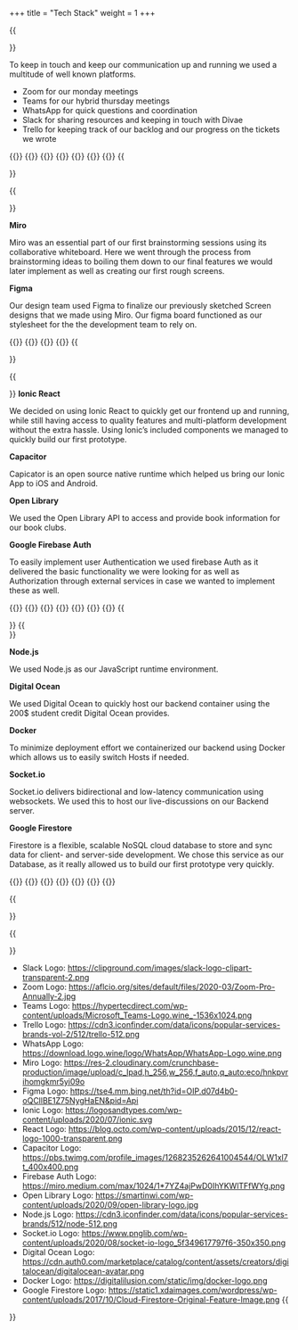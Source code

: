 +++
title = "Tech Stack"
weight = 1
+++

{{<section title="Organisation and Communication">}}

To keep in touch and keep our communication up and running we used a multitude of well known platforms.

- Zoom for our monday meetings
- Teams for our hybrid thursday meetings
- WhatsApp for quick questions and coordination
- Slack for sharing resources and keeping in touch with Divae
- Trello for keeping track of our backlog and our progress on the tickets we wrote

{{<gallery>}}
{{<team-member image="trello-logo.png" name="Trello">}}
{{<team-member image="microsoft-teams-logo.jpg" name="Microsoft Teams">}}
{{<team-member image="zoom-logo.jpg" name="Zoom">}}
{{<team-member image="slack-logo.png" name="Slack">}}
{{<team-member image="whatsapp-logo.png" name="WhatsApp">}}
{{</gallery>}}
{{</section>}}

{{<section title="Design">}}

**Miro**

Miro was an essential part of our first brainstorming sessions using its collaborative whiteboard. Here we went through the process from brainstorming ideas to boiling them down to our final features we would later implement as well as creating our first rough screens.

**Figma**

Our design team used Figma to finalize our previously sketched Screen designs that we made using Miro. Our figma board functioned as our stylesheet for the the development team to rely on.

{{<gallery>}}
{{<team-member image="miro-logo.png" name="Miro">}}
{{<team-member image="figma-logo.jpg" name="Figma">}}
{{</gallery>}}
{{</section>}}

{{<section title="Frontend">}}
**Ionic React**

We decided on using Ionic React to quickly get our frontend up and running, while still having access to quality features and multi-platform development without the extra hassle. Using Ionic’s included components we managed to quickly build our first prototype.

**Capacitor**

Capicator is an open source native runtime which helped us bring our Ionic App to iOS and Android.

**Open Library**

We used the Open Library API to access and provide book information for our book clubs.

**Google Firebase Auth**

To easily implement user Authentication we used firebase Auth as it delivered the basic functionality we were looking for as well as Authorization through external services in case we wanted to implement these as well.

{{<gallery>}}
{{<team-member image="ionic.svg" name="Ionic Framework">}}
{{<team-member image="react-logo.webp" name="React">}}
{{<team-member image="capacitor-logo.png" name="Capacitor">}}
{{<team-member image="firebase-auth.png" name="Google Firebase Auth">}}
{{<team-member image="open-library-logo.jpg" name="Open Library">}}
{{</gallery>}}
{{</section>}}
{{<section title="Backend">}}

**Node.js**

We used Node.js as our JavaScript runtime environment.

**Digital Ocean**

We used Digital Ocean to quickly host our backend container using the 200$ student credit Digital Ocean provides.

**Docker**

To minimize deployment effort we containerized our backend using Docker which allows us to easily switch Hosts if needed.

**Socket.io**

Socket.io delivers bidirectional and low-latency communication using websockets. We used this to host our live-discussions on our Backend server.

**Google Firestore**

Firestore is a flexible, scalable NoSQL cloud database to store and sync data for client- and server-side development. We chose this service as our Database, as it really allowed us to build our first prototype very quickly.

{{<gallery>}}
{{<team-member image="node-js-logo.png" name="Node.js">}}
{{<team-member image="digitalocean-avatar.png" name="Digital Ocean">}}
{{<team-member image="socket-io-logo.png" name="Socket.io">}}
{{<team-member image="docker-logo.png" name="Docker">}}
{{<team-member image="firestore-logo.jpg" name="Google Firestore">}}
{{</gallery>}}

{{</section>}}

{{<section title="Image Sources">}}
  - Slack Logo: https://clipground.com/images/slack-logo-clipart-transparent-2.png
  - Zoom Logo: https://aflcio.org/sites/default/files/2020-03/Zoom-Pro-Annually-2.jpg
  - Teams Logo: https://hypertecdirect.com/wp-content/uploads/Microsoft_Teams-Logo.wine_-1536x1024.png
  - Trello Logo: https://cdn3.iconfinder.com/data/icons/popular-services-brands-vol-2/512/trello-512.png
  - WhatsApp Logo: https://download.logo.wine/logo/WhatsApp/WhatsApp-Logo.wine.png
  - Miro Logo: https://res-2.cloudinary.com/crunchbase-production/image/upload/c_lpad,h_256,w_256,f_auto,q_auto:eco/hnkpvrihomgkmr5yi09o
  - Figma Logo: https://tse4.mm.bing.net/th?id=OIP.d07d4b0-oQCllBE1Z75NygHaEN&pid=Api
  - Ionic Logo: https://logosandtypes.com/wp-content/uploads/2020/07/ionic.svg
  - React Logo: https://blog.octo.com/wp-content/uploads/2015/12/react-logo-1000-transparent.png
  - Capacitor Logo: https://pbs.twimg.com/profile_images/1268235262641004544/OLW1xl7t_400x400.png
  - Firebase Auth Logo: https://miro.medium.com/max/1024/1*7YZ4ajPwD0IhYKWlTFfWYg.png
  - Open Library Logo: https://smartinwi.com/wp-content/uploads/2020/09/open-library-logo.jpg
  - Node.js Logo: https://cdn3.iconfinder.com/data/icons/popular-services-brands/512/node-512.png
  - Socket.io Logo: https://www.pnglib.com/wp-content/uploads/2020/08/socket-io-logo_5f349617797f6-350x350.png
  - Digital Ocean Logo: https://cdn.auth0.com/marketplace/catalog/content/assets/creators/digitalocean/digitalocean-avatar.png
  - Docker Logo: https://digitalilusion.com/static/img/docker-logo.png
  - Google Firestore Logo: https://static1.xdaimages.com/wordpress/wp-content/uploads/2017/10/Cloud-Firestore-Original-Feature-Image.png
{{</section>}}